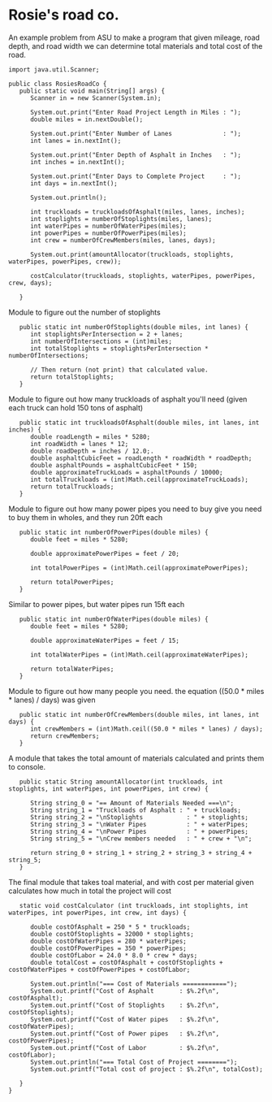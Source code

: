 # Rosie's road co.
An example problem from ASU to make a program that given mileage, road depth, and road width we can determine total materials and total cost of the road.
```
import java.util.Scanner;

public class RosiesRoadCo {
   public static void main(String[] args) {
      Scanner in = new Scanner(System.in);
      
      System.out.print("Enter Road Project Length in Miles : ");
      double miles = in.nextDouble();
      
      System.out.print("Enter Number of Lanes              : ");
      int lanes = in.nextInt();
      
      System.out.print("Enter Depth of Asphalt in Inches   : ");
      int inches = in.nextInt();
      
      System.out.print("Enter Days to Complete Project     : ");
      int days = in.nextInt();
      
      System.out.println();
      
      int truckloads = truckloadsOfAsphalt(miles, lanes, inches);
      int stoplights = numberOfStoplights(miles, lanes);
      int waterPipes = numberOfWaterPipes(miles);
      int powerPipes = numberOfPowerPipes(miles);
      int crew = numberOfCrewMembers(miles, lanes, days);
      
      System.out.print(amountAllocator(truckloads, stoplights, waterPipes, powerPipes, crew));
      
      costCalculator(truckloads, stoplights, waterPipes, powerPipes, crew, days);
      
   }
```
Module to figure out the number of stoplights
```
   public static int numberOfStoplights(double miles, int lanes) {
      int stoplightsPerIntersection = 2 + lanes;
      int numberOfIntersections = (int)miles;
      int totalStoplights = stoplightsPerIntersection * numberOfIntersections;
      
      // Then return (not print) that calculated value.
      return totalStoplights;
   }
```
Module to figure out how many truckloads of asphalt you'll need (given each truck can hold 150 tons of asphalt)
```
   public static int truckloadsOfAsphalt(double miles, int lanes, int inches) {
      double roadLength = miles * 5280;
      int roadWidth = lanes * 12;
      double roadDepth = inches / 12.0;.
      double asphaltCubicFeet = roadLength * roadWidth * roadDepth;
      double asphaltPounds = asphaltCubicFeet * 150;
      double approximateTruckLoads = asphaltPounds / 10000;
      int totalTruckloads = (int)Math.ceil(approximateTruckLoads);
      return totalTruckloads;
   }
```
Module to figure out how many power pipes you need to buy give you need to buy them in wholes, and they run 20ft each
```
   public static int numberOfPowerPipes(double miles) {
      double feet = miles * 5280;

      double approximatePowerPipes = feet / 20;

      int totalPowerPipes = (int)Math.ceil(approximatePowerPipes);
      
      return totalPowerPipes;
   }
```
Similar to power pipes, but water pipes run 15ft each
```
   public static int numberOfWaterPipes(double miles) {
      double feet = miles * 5280;

      double approximateWaterPipes = feet / 15;

      int totalWaterPipes = (int)Math.ceil(approximateWaterPipes);
      
      return totalWaterPipes;
   }
```   
Module to figure out how many people you need. the equation ((50.0 * miles * lanes) / days) was given
```
   public static int numberOfCrewMembers(double miles, int lanes, int days) {
      int crewMembers = (int)Math.ceil((50.0 * miles * lanes) / days);
      return crewMembers;
   } 
```
A module that takes the total amount of materials calculated and prints them to console.
```
   public static String amountAllocator(int truckloads, int stoplights, int waterPipes, int powerPipes, int crew) {
      
      String string_0 = "== Amount of Materials Needed ===\n";
      String string_1 = "Truckloads of Asphalt : " + truckloads;
      String string_2 = "\nStoplights            : " + stoplights;
      String string_3 = "\nWater Pipes           : " + waterPipes;
      String string_4 = "\nPower Pipes           : " + powerPipes;
      String string_5 = "\nCrew members needed   : " + crew + "\n";
      
      return string_0 + string_1 + string_2 + string_3 + string_4 + string_5;
   }
```
The final module that takes toal material, and with cost per material given calculates how much in total the project will cost
```
   static void costCalculator (int truckloads, int stoplights, int waterPipes, int powerPipes, int crew, int days) {
      
      double costOfAsphalt = 250 * 5 * truckloads;
      double costOfStoplights = 32000 * stoplights;
      double costOfWaterPipes = 280 * waterPipes;
      double costOfPowerPipes = 350 * powerPipes;
      double costOfLabor = 24.0 * 8.0 * crew * days;
      double totalCost = costOfAsphalt + costOfStoplights + costOfWaterPipes + costOfPowerPipes + costOfLabor;
      
      System.out.println("=== Cost of Materials ============");
      System.out.printf("Cost of Asphalt       : $%.2f\n", costOfAsphalt);
      System.out.printf("Cost of Stoplights    : $%.2f\n", costOfStoplights);
      System.out.printf("Cost of Water pipes   : $%.2f\n", costOfWaterPipes);
      System.out.printf("Cost of Power pipes   : $%.2f\n", costOfPowerPipes);
      System.out.printf("Cost of Labor         : $%.2f\n", costOfLabor);
      System.out.println("=== Total Cost of Project ========");
      System.out.printf("Total cost of project : $%.2f\n", totalCost);
      
   }   
}
```
